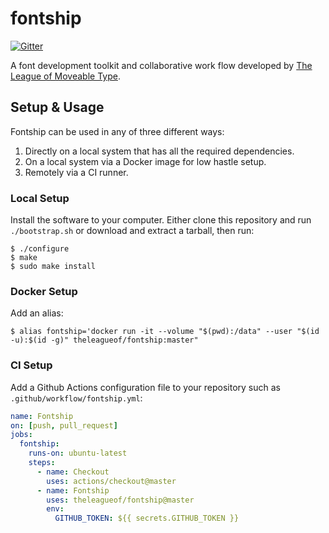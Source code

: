 # fontship

[![Gitter](https://badges.gitter.im/theleagueof/tooling.svg)](https://gitter.im/theleagueof/tooling?utm_source=badge&utm_medium=badge&utm_campaign=pr-badge)

A font development toolkit and collaborative work flow developed by [The
League of Moveable Type](https://www.theleagueofmoveabletype.com/).

## Setup & Usage

Fontship can be used in any of three different ways:

1.  Directly on a local system that has all the required dependencies.
2.  On a local system via a Docker image for low hastle setup.
3.  Remotely via a CI runner.

### Local Setup

Install the software to your computer. Either clone this repository and
run `./bootstrap.sh` or download and extract a tarball, then run:

    $ ./configure
    $ make
    $ sudo make install

### Docker Setup

Add an alias:

    $ alias fontship='docker run -it --volume "$(pwd):/data" --user "$(id -u):$(id -g)" theleagueof/fontship:master"

### CI Setup

Add a Github Actions configuration file to your repository such as
`.github/workflow/fontship.yml`:

``` yaml
name: Fontship
on: [push, pull_request]
jobs:
  fontship:
    runs-on: ubuntu-latest
    steps:
      - name: Checkout
        uses: actions/checkout@master
      - name: Fontship
        uses: theleagueof/fontship@master
        env:
          GITHUB_TOKEN: ${{ secrets.GITHUB_TOKEN }}
```
